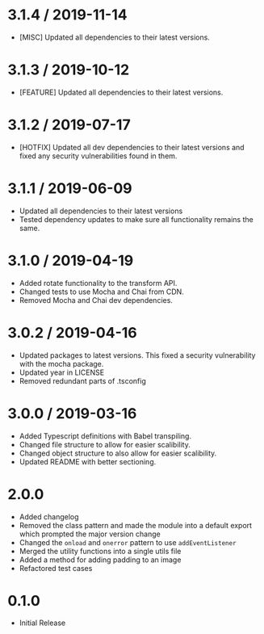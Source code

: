 3.1.4 / 2019-11-14
==================
* [MISC] Updated all dependencies to their latest versions.

3.1.3 / 2019-10-12
==================
* [FEATURE] Updated all dependencies to their latest versions.

3.1.2 / 2019-07-17
==================
* [HOTFIX] Updated all dev dependencies to their latest versions and fixed any security vulnerabilities found in them.

3.1.1 / 2019-06-09
==================
* Updated all dependencies to their latest versions
* Tested dependency updates to make sure all functionality remains the same.

3.1.0 / 2019-04-19
==================
* Added rotate functionality to the transform API.
* Changed tests to use Mocha and Chai from CDN.
* Removed Mocha and Chai dev dependencies.

3.0.2 / 2019-04-16
==================
* Updated packages to latest versions. This fixed a security vulnerability with the mocha package.
* Updated year in LICENSE
* Removed redundant parts of .tsconfig

3.0.0 / 2019-03-16
==================

* Added Typescript definitions with Babel transpiling.
* Changed file structure to allow for easier scalibility.
* Changed object structure to also allow for easier scalibility.
* Updated README with better sectioning.

2.0.0
==================
* Added changelog
* Removed the class pattern and made the module into a default export which prompted the major version change
* Changed the `onload` and `onerror` pattern to use `addEventListener`
* Merged the utility functions into a single utils file
* Added a method for adding padding to an image
* Refactored test cases

0.1.0
==================
* Initial Release
